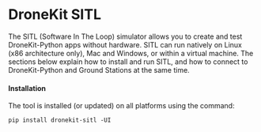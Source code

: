 # DroneKit SITL
The SITL (Software In The Loop) simulator allows you to create and test DroneKit-Python apps without hardware. SITL can run natively on Linux (x86 architecture only), Mac and Windows, or within a virtual machine. The sections below explain how to install and run SITL, and how to connect to DroneKit-Python and Ground Stations at the same time.

#### Installation
The tool is installed (or updated) on all platforms using the command:

```
pip install dronekit-sitl -UI
```

 

